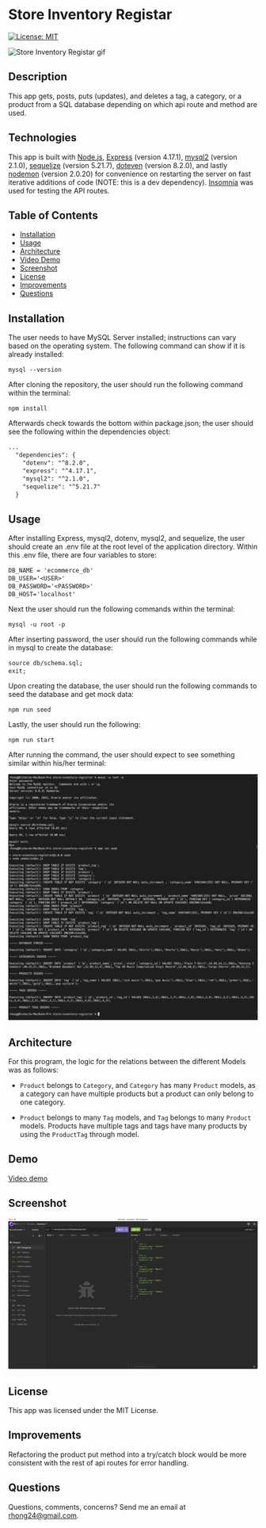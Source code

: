 # Store Inventory Registar

[![License: MIT](https://img.shields.io/badge/License-MIT-yellow.svg)](https://opensource.org/licenses/MIT)

![Store Inventory Registar gif](./assets/images/demo.gif)

## Description
This app gets, posts, puts (updates), and deletes a tag, a category, or a product from a SQL database depending on which api route and method are used.

## Technologies
This app is built with [Node.js](https://nodejs.org/en/), [Express](https://expressjs.com/) (version 4.17.1), [mysql2](https://www.npmjs.com/package/mysql2) (version 2.1.0), [sequelize](https://sequelize.org/) (version 5.21.7), [doteven](https://www.npmjs.com/package/dotenv) (version 8.2.0), and lastly [nodemon](https://www.npmjs.com/package/nodemon) (version 2.0.20) for convenience on restarting the server on fast iterative additions of code (NOTE: this is a dev dependency). [Insomnia](https://insomnia.rest/) was used for testing the API routes.

## Table of Contents
  - [Installation](#installation)
  - [Usage](#usage)
  - [Architecture](#architecture)
  - [Video Demo](#demo)
  - [Screenshot](#screenshot)
  - [License](#license)
  - [Improvements](#improvements)
  - [Questions](#questions)

## Installation

The user needs to have MySQL Server installed; instructions can vary based on the operating system. The following command can show if it is already installed:

```
mysql --version
```
After cloning the repository, the user should run the following command within the terminal:
```
npm install
```
Afterwards check towards the bottom within package.json; the user should see the following within the dependencies object:

```
...
  "dependencies": {
    "dotenv": "^8.2.0",
    "express": "^4.17.1",
    "mysql2": "^2.1.0",
    "sequelize": "^5.21.7"
  }
```

## Usage
After installing Express, mysql2, dotenv, mysql2, and sequelize, the user should create an .env file at the root level of the application directory. Within this .env file, there are four variables to store:
```
DB_NAME = 'ecommerce_db'
DB_USER='<USER>'
DB_PASSWORD='<PASSWORD>'
DB_HOST='localhost'
```

Next the user should run the following commands within the terminal:
```
mysql -u root -p
```
After inserting password, the user should run the following commands while in mysql to create the database:
```
source db/schema.sql;
exit;
```

Upon creating the database, the user should run the following commands to seed the database and get mock data:
```
npm run seed

``` 
Lastly, the user should run the following:
```
npm run start
```
After running the command, the user should expect to see something similar within his/her terminal:

![screenshot](./assets/images/installation.png)

## Architecture
For this program, the logic for the relations between the different Models was as follows:

* `Product` belongs to `Category`, and `Category` has many `Product` models, as a category can have multiple products but a product can only belong to one category.

* `Product` belongs to many `Tag` models, and `Tag` belongs to many `Product` models. Products have multiple tags and tags have many products by using the `ProductTag` through model.


## Demo
[Video demo](https://drive.google.com/file/d/1WGQviBv9whxE03RGlPH5ttuMPnEKY45c/view)

## Screenshot
![screenshot](./assets/images/screenshot.png)

## License
This app was licensed under the MIT License.

## Improvements
Refactoring the product put method into a try/catch block would be more consistent with the rest of api routes for error handling.

## Questions
Questions, comments, concerns? Send me an email at rhong24@gmail.com.


